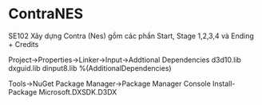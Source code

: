 # ContraNES
SE102
Xây dựng Contra (Nes) gồm các phần Start, Stage 1,2,3,4 và Ending + Credits

Project->Properties->Linker->Input->Addtional Dependencies
d3d10.lib
dxguid.lib
dinput8.lib
%(AdditionalDependencies)

Tools->NuGet Package Manager->Package Manager Console
Install-Package Microsoft.DXSDK.D3DX
